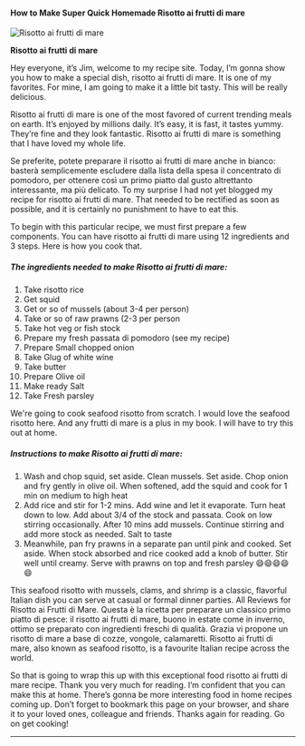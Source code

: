             

#### How to Make Super Quick Homemade Risotto ai frutti di mare

![Risotto ai frutti di mare](https://img-global.cpcdn.com/recipes/2ad7a606ec64a790/751x532cq70/risotto-ai-frutti-di-mare-recipe-main-photo.jpg)

**Risotto ai frutti di mare**

Hey everyone, it’s Jim, welcome to my recipe site. Today, I’m gonna show you how to make a special dish, risotto ai frutti di mare. It is one of my favorites. For mine, I am going to make it a little bit tasty. This will be really delicious.

Risotto ai frutti di mare is one of the most favored of current trending meals on earth. It’s enjoyed by millions daily. It’s easy, it is fast, it tastes yummy. They’re fine and they look fantastic. Risotto ai frutti di mare is something that I have loved my whole life.

Se preferite, potete preparare il risotto ai frutti di mare anche in bianco: basterà semplicemente escludere dalla lista della spesa il concentrato di pomodoro, per ottenere così un primo piatto dal gusto altrettanto interessante, ma più delicato. To my surprise I had not yet blogged my recipe for risotto ai frutti di mare. That needed to be rectified as soon as possible, and it is certainly no punishment to have to eat this.

To begin with this particular recipe, we must first prepare a few components. You can have risotto ai frutti di mare using 12 ingredients and 3 steps. Here is how you cook that.

##### The ingredients needed to make Risotto ai frutti di mare:

1.  Take risotto rice
2.  Get squid
3.  Get or so of mussels (about 3-4 per person)
4.  Take or so of raw prawns (2-3 per person
5.  Take hot veg or fish stock
6.  Prepare my fresh passata di pomodoro (see my recipe)
7.  Prepare Small chopped onion
8.  Take Glug of white wine
9.  Take butter
10.  Prepare Olive oil
11.  Make ready Salt
12.  Take Fresh parsley

We're going to cook seafood risotto from scratch. I would love the seafood risotto here. And any frutti di mare is a plus in my book. I will have to try this out at home.

##### Instructions to make Risotto ai frutti di mare:

1.  Wash and chop squid, set aside. Clean mussels. Set aside. Chop onion and fry gently in olive oil. When softened, add the squid and cook for 1 min on medium to high heat
2.  Add rice and stir for 1-2 mins. Add wine and let it evaporate. Turn heat down to low. Add about 3/4 of the stock and passata. Cook on low stirring occasionally. After 10 mins add mussels. Continue stirring and add more stock as needed. Salt to taste
3.  Meanwhile, pan fry prawns in a separate pan until pink and cooked. Set aside. When stock absorbed and rice cooked add a knob of butter. Stir well until creamy. Serve with prawns on top and fresh parsley 😄😄😄😄😄

This seafood risotto with mussels, clams, and shrimp is a classic, flavorful Italian dish you can serve at casual or formal dinner parties. All Reviews for Risotto ai Frutti di Mare. Questa è la ricetta per preparare un classico primo piatto di pesce: il risotto ai frutti di mare, buono in estate come in inverno, ottimo se preparato con ingredienti freschi di qualità. Grazia vi propone un risotto di mare a base di cozze, vongole, calamaretti. Risotto ai frutti di mare, also known as seafood risotto, is a favourite Italian recipe across the world.

So that is going to wrap this up with this exceptional food risotto ai frutti di mare recipe. Thank you very much for reading. I’m confident that you can make this at home. There’s gonna be more interesting food in home recipes coming up. Don’t forget to bookmark this page on your browser, and share it to your loved ones, colleague and friends. Thanks again for reading. Go on get cooking!

* * *